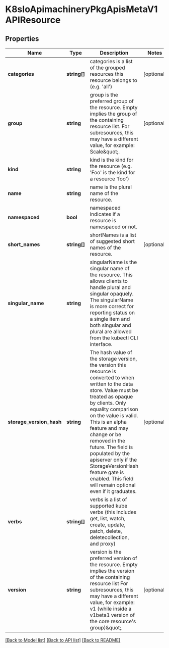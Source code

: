 # K8sIoApimachineryPkgApisMetaV1APIResource

## Properties
Name | Type | Description | Notes
------------ | ------------- | ------------- | -------------
**categories** | **string[]** | categories is a list of the grouped resources this resource belongs to (e.g. &#39;all&#39;) | [optional] 
**group** | **string** | group is the preferred group of the resource.  Empty implies the group of the containing resource list. For subresources, this may have a different value, for example: Scale\&quot;. | [optional] 
**kind** | **string** | kind is the kind for the resource (e.g. &#39;Foo&#39; is the kind for a resource &#39;foo&#39;) | 
**name** | **string** | name is the plural name of the resource. | 
**namespaced** | **bool** | namespaced indicates if a resource is namespaced or not. | 
**short_names** | **string[]** | shortNames is a list of suggested short names of the resource. | [optional] 
**singular_name** | **string** | singularName is the singular name of the resource.  This allows clients to handle plural and singular opaquely. The singularName is more correct for reporting status on a single item and both singular and plural are allowed from the kubectl CLI interface. | 
**storage_version_hash** | **string** | The hash value of the storage version, the version this resource is converted to when written to the data store. Value must be treated as opaque by clients. Only equality comparison on the value is valid. This is an alpha feature and may change or be removed in the future. The field is populated by the apiserver only if the StorageVersionHash feature gate is enabled. This field will remain optional even if it graduates. | [optional] 
**verbs** | **string[]** | verbs is a list of supported kube verbs (this includes get, list, watch, create, update, patch, delete, deletecollection, and proxy) | 
**version** | **string** | version is the preferred version of the resource.  Empty implies the version of the containing resource list For subresources, this may have a different value, for example: v1 (while inside a v1beta1 version of the core resource&#39;s group)\&quot;. | [optional] 

[[Back to Model list]](../README.md#documentation-for-models) [[Back to API list]](../README.md#documentation-for-api-endpoints) [[Back to README]](../README.md)


